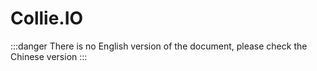 # Collie.IO

:::danger
There is no English version of the document, please check the Chinese version
:::
